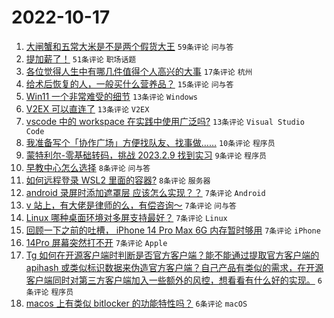 # 2022-10-17

1. [大闸蟹和五常大米是不是两个假货大王](https://www.v2ex.com/t/887422) `59条评论` `问与答`
1. [提加薪了！](https://www.v2ex.com/t/887408) `51条评论` `职场话题`
1. [各位觉得人生中有哪几件值得个人高兴的大事](https://www.v2ex.com/t/887450) `17条评论` `杭州`
1. [给术后恢复的人，一般买什么营养品？](https://www.v2ex.com/t/887451) `15条评论` `问与答`
1. [Win11 一个非常难受的细节](https://www.v2ex.com/t/887417) `13条评论` `Windows`
1. [V2EX 可以直连了](https://www.v2ex.com/t/887415) `13条评论` `V2EX`
1. [vscode 中的 workspace 在实践中使用广泛吗?](https://www.v2ex.com/t/887405) `13条评论` `Visual Studio Code`
1. [我准备写个「协作广场」方便找队友、找事做……](https://www.v2ex.com/t/887409) `10条评论` `程序员`
1. [蒙特利尔-零基础转码，挑战 2023.2.9 找到实习](https://www.v2ex.com/t/887452) `9条评论` `程序员`
1. [早教中心怎么选择](https://www.v2ex.com/t/887473) `8条评论` `问与答`
1. [如何远程登录 WSL2 里面的容器?](https://www.v2ex.com/t/887421) `8条评论` `服务器`
1. [android 录屏时添加遮罩层 应该怎么实现？？](https://www.v2ex.com/t/887461) `7条评论` `Android`
1. [v 站上，有大佬是律师的么，有偿咨询～](https://www.v2ex.com/t/887440) `7条评论` `问与答`
1. [Linux 哪种桌面环境对多屏支持最好？](https://www.v2ex.com/t/887419) `7条评论` `Linux`
1. [回顾一下之前的吐槽， iPhone 14 Pro Max 6G 内存暂时够用](https://www.v2ex.com/t/887407) `7条评论` `iPhone`
1. [14Pro 屏幕突然打不开](https://www.v2ex.com/t/887400) `7条评论` `Apple`
1. [Tg 如何在开源客户端时判断是否官方客户端？能不能通过提取官方客户端的 apihash 或类似标识数据来伪造官方客户端？自己产品有类似的需求，在开源客户端同时对第三方客户端加入一些额外的风控，想看看有什么好的实现。](https://www.v2ex.com/t/887416) `6条评论` `程序员`
1. [macos 上有类似 bitlocker 的功能特性吗？](https://www.v2ex.com/t/887404) `6条评论` `macOS`
